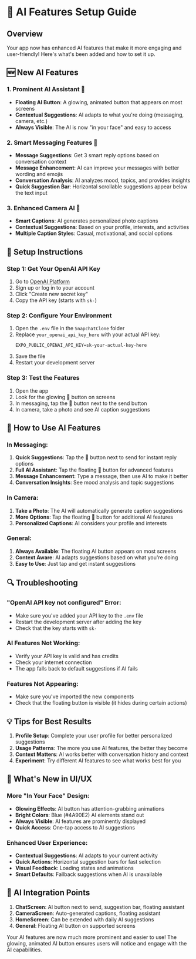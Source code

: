 # 🤖 AI Features Setup Guide

## Overview
Your app now has enhanced AI features that make it more engaging and user-friendly! Here's what's been added and how to set it up.

## 🆕 New AI Features

### 1. **Prominent AI Assistant** 🌟
- **Floating AI Button**: A glowing, animated button that appears on most screens
- **Contextual Suggestions**: AI adapts to what you're doing (messaging, camera, etc.)
- **Always Visible**: The AI is now "in your face" and easy to access

### 2. **Smart Messaging Features** 💬
- **Message Suggestions**: Get 3 smart reply options based on conversation context
- **Message Enhancement**: AI can improve your messages with better wording and emojis
- **Conversation Analysis**: AI analyzes mood, topics, and provides insights
- **Quick Suggestion Bar**: Horizontal scrollable suggestions appear below the text input

### 3. **Enhanced Camera AI** 📸
- **Smart Captions**: AI generates personalized photo captions
- **Contextual Suggestions**: Based on your profile, interests, and activities
- **Multiple Caption Styles**: Casual, motivational, and social options

## 🔧 Setup Instructions

### Step 1: Get Your OpenAI API Key
1. Go to [OpenAI Platform](https://platform.openai.com/api-keys)
2. Sign up or log in to your account
3. Click "Create new secret key"
4. Copy the API key (starts with `sk-`)

### Step 2: Configure Your Environment
1. Open the `.env` file in the `SnapchatClone` folder
2. Replace `your_openai_api_key_here` with your actual API key:
   ```
   EXPO_PUBLIC_OPENAI_API_KEY=sk-your-actual-key-here
   ```
3. Save the file
4. Restart your development server

### Step 3: Test the Features
1. Open the app
2. Look for the glowing 🤖 button on screens
3. In messaging, tap the 🤖 button next to the send button
4. In camera, take a photo and see AI caption suggestions

## 🎯 How to Use AI Features

### In Messaging:
1. **Quick Suggestions**: Tap the 🤖 button next to send for instant reply options
2. **Full AI Assistant**: Tap the floating 🤖 button for advanced features
3. **Message Enhancement**: Type a message, then use AI to make it better
4. **Conversation Insights**: See mood analysis and topic suggestions

### In Camera:
1. **Take a Photo**: The AI will automatically generate caption suggestions
2. **More Options**: Tap the floating 🤖 button for additional AI features
3. **Personalized Captions**: AI considers your profile and interests

### General:
1. **Always Available**: The floating AI button appears on most screens
2. **Context Aware**: AI adapts suggestions based on what you're doing
3. **Easy to Use**: Just tap and get instant suggestions

## 🔍 Troubleshooting

### "OpenAI API key not configured" Error:
- Make sure you've added your API key to the `.env` file
- Restart the development server after adding the key
- Check that the key starts with `sk-`

### AI Features Not Working:
- Verify your API key is valid and has credits
- Check your internet connection
- The app falls back to default suggestions if AI fails

### Features Not Appearing:
- Make sure you've imported the new components
- Check that the floating button is visible (it hides during certain actions)

## 💡 Tips for Best Results

1. **Profile Setup**: Complete your user profile for better personalized suggestions
2. **Usage Patterns**: The more you use AI features, the better they become
3. **Context Matters**: AI works better with conversation history and context
4. **Experiment**: Try different AI features to see what works best for you

## 🚀 What's New in UI/UX

### More "In Your Face" Design:
- **Glowing Effects**: AI button has attention-grabbing animations
- **Bright Colors**: Blue (#4A90E2) AI elements stand out
- **Always Visible**: AI features are prominently displayed
- **Quick Access**: One-tap access to AI suggestions

### Enhanced User Experience:
- **Contextual Suggestions**: AI adapts to your current activity
- **Quick Actions**: Horizontal suggestion bars for fast selection
- **Visual Feedback**: Loading states and animations
- **Smart Defaults**: Fallback suggestions when AI is unavailable

## 📱 AI Integration Points

1. **ChatScreen**: AI button next to send, suggestion bar, floating assistant
2. **CameraScreen**: Auto-generated captions, floating assistant
3. **HomeScreen**: Can be extended with daily AI suggestions
4. **General**: Floating AI button on supported screens

Your AI features are now much more prominent and easier to use! The glowing, animated AI button ensures users will notice and engage with the AI capabilities. 